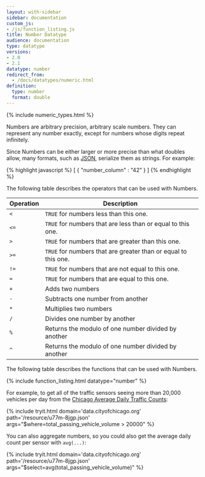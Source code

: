 ```yaml
---
layout: with-sidebar
sidebar: documentation
custom_js:
- /js/function_listing.js
title: Number Datatype
audience: documentation
type: datatype
versions:
- 2.0
- 2.1
datatype: number
redirect_from:
  - /docs/datatypes/numeric.html
definition:
  type: number
  format: double
---
```


{% include numeric_types.html %}

Numbers are arbitrary precision, arbitrary scale numbers.  They can represent any number exactly, except for numbers whose digits repeat infinitely.

Since Numbers can be either larger or more precise than what doubles allow, many formats, such as [JSON](/docs/formats/json.html), serialize them as strings. For example:

{% highlight javascript %}
[ {
  "number_column" : "42"
} ]
{% endhighlight %}


The following table describes the operators that can be used with Numbers.

| Operation | Description                                                    |
| ---       | ---                                                            |
| `<`       | `TRUE` for numbers less than this one.                         |
| `<=`      | `TRUE` for numbers that are less than or equal to this one.    |
| `>`       | `TRUE` for numbers that are greater than this one.             |
| `>=`      | `TRUE` for numbers that are greater than or equal to this one. |
| `!=`      | `TRUE` for numbers that are not equal to this one.             |
| `=`       | `TRUE` for numbers that are equal to this one.                 |
| `+`       | Adds two numbers                                               |
| `-`       | Subtracts one number from another                              |
| `*`       | Multiplies two numbers                                         |
| `/`       | Divides one number by another                                  |
| `%`       | Returns the modulo of one number divided by another            |
| `^`       | Returns the modulo of one number divided by another            |

The following table describes the functions that can be used with Numbers.

{% include function_listing.html datatype="number" %}

For example, to get all of the traffic sensors seeing more than 20,000 vehicles per day from the [Chicago Average Daily Traffic Counts](http://data.cityofchicago.org/d/u77m-8jgp):

{% include tryit.html domain='data.cityofchicago.org' path='/resource/u77m-8jgp.json' args="$where=total_passing_vehicle_volume > 20000" %}

You can also aggregate numbers, so you could also get the average daily count per sensor with `avg(...)`:

{% include tryit.html domain='data.cityofchicago.org' path='/resource/u77m-8jgp.json' args="$select=avg(total_passing_vehicle_volume)" %}
